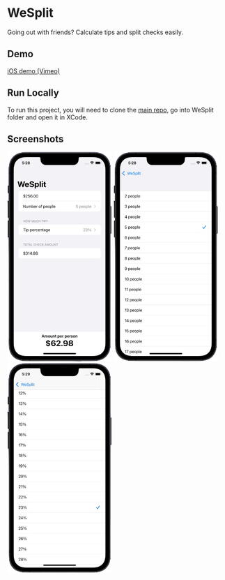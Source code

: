 # WeSplit 
Going out with friends? Calculate tips and split checks easily.

## Demo
[iOS demo (Vimeo)](https://player.vimeo.com/video/649701488)

## Run Locally
To run this project, you will need to clone the [main repo](https://github.com/emmanuelchucks/landmarks#run-locally), go into WeSplit folder and open it in XCode.

## Screenshots
<img src="https://raw.githubusercontent.com/emmanuelchucks/100-days-of-swiftui/main/WeSplit/Screenshots/Screenshot_2021-11-24_at_5.28.37_PM-removebg.png" alt="Main screen" width="240px"/> <img src="https://raw.githubusercontent.com/emmanuelchucks/100-days-of-swiftui/main/WeSplit/Screenshots/Screenshot_2021-11-24_at_5.28.51_PM-removebg.png" alt="Number of people picker screen" width="240px"/> <img src="https://raw.githubusercontent.com/emmanuelchucks/100-days-of-swiftui/main/WeSplit/Screenshots/Screenshot_2021-11-24_at_5.29.06_PM-removebg.png" alt="Tip percentage picker screen" width="240px"/>
